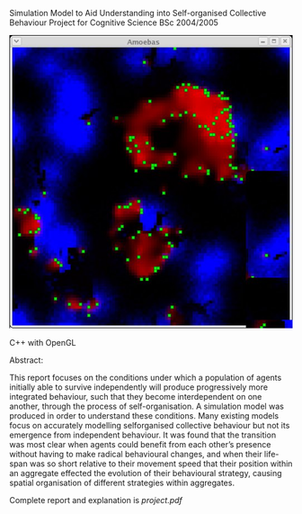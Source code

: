 
Simulation Model to Aid Understanding into Self-organised Collective Behaviour
Project for Cognitive Science BSc 2004/2005

![screenshot](screenshot1.jpg)


C++ with OpenGL

Abstract:

This report focuses on the conditions under which a population of agents initially able to survive
independently will produce progressively more integrated behaviour, such that they become interdependent on one another, through the process of self-organisation. A simulation model was produced
in order to understand these conditions. Many existing models focus on accurately modelling selforganised collective behaviour but not its emergence from independent behaviour. It was found that the
transition was most clear when agents could benefit from each other’s presence without having to make
radical behavioural changes, and when their life-span was so short relative to their movement speed that
their position within an aggregate effected the evolution of their behavioural strategy, causing spatial
organisation of different strategies within aggregates.

Complete report and explanation is *project.pdf*
